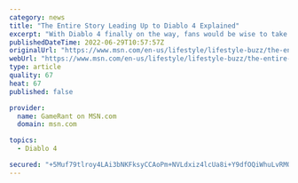 ```yaml
---
category: news
title: "The Entire Story Leading Up to Diablo 4 Explained"
excerpt: "With Diablo 4 finally on the way, fans would be wise to take a deep dive into the series' expansive lore and story before its launch."
publishedDateTime: 2022-06-29T10:57:57Z
originalUrl: "https://www.msn.com/en-us/lifestyle/lifestyle-buzz/the-entire-story-leading-up-to-diablo-4-explained/ar-AAZ0wFq"
webUrl: "https://www.msn.com/en-us/lifestyle/lifestyle-buzz/the-entire-story-leading-up-to-diablo-4-explained/ar-AAZ0wFq"
type: article
quality: 67
heat: 67
published: false

provider:
  name: GameRant on MSN.com
  domain: msn.com

topics:
  - Diablo 4

secured: "+5Muf79tlroy4LAi3bNKFksyCCAoPm+NVLdxiz4lcUa8i+Y9dfOQiWhuLvRMOPYdwWXtixJcJLHuh4/xSgW7Gjx8tOHXpQmMGkjsGZJnzdvbNHr12JqTga0lb4WxRwpg3xiVAP9nrFwj6d8l6UvAfIyD95/CpbaKz2CVLiLqS+Xaldw5kTmi1+m3SarKABhyVk6IoiE5kPtsF6Bmgq7m6z+JmCLGz441zxuLYbuDsKfFL9PmpBouaRPpicqNayfXi4ghcRZE6xY/tPFj1LVLqsJoFxpM+OewiTrh9+u+3CZsI9f68elxoUA3Ex1Zdm7pTcwBcmL10NJloe6PeY8N0mPdrmZkMBapa47yOc5Iq/k=;L0xwcrCmTsE7CYRQbkJI6g=="
---
```


